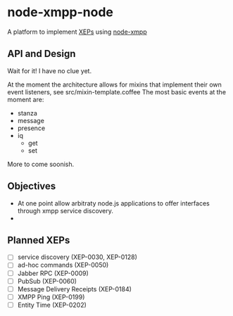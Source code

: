 # node-xmpp-node

A platform to implement [XEPs](http://xmpp.org/xmpp-protocols/xmpp-extensions/) using [node-xmpp](https://github.com/astro/node-xmpp)

## API and Design

Wait for it! I have no clue yet.

At the moment the architecture allows for mixins that implement their own event listeners, see src/mixin-template.coffee
The most basic events at the moment are:
* stanza
* message
* presence
* iq
  * get
  * set

More to come soonish.

## Objectives

* At one point allow arbitraty node.js applications to offer interfaces through xmpp service discovery.
* 

## Planned XEPs
- [ ] service discovery         (XEP-0030, XEP-0128)
- [ ] ad-hoc commands           (XEP-0050)
- [ ] Jabber RPC                (XEP-0009)
- [ ] PubSub                    (XEP-0060)
- [ ] Message Delivery Receipts (XEP-0184)
- [ ] XMPP Ping                 (XEP-0199)
- [ ] Entity Time               (XEP-0202)
